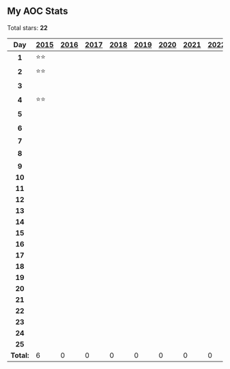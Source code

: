 ## My AOC Stats

Total stars: **22**

|    Day     | [2015][link-2015] | [2016][link-2016] | [2017][link-2017] | [2018][link-2018] | [2019][link-2019] | [2020][link-2020] | [2021][link-2021] | [2022][link-2022] | [2023][link-2023] | [2024][link-2024] |
| :--------: | :---------------- | :---------------- | :---------------- | :---------------- | :---------------- | :---------------- | :---------------- | :---------------- | :---------------- | :---------------- |
|   **1**    | ⭐⭐              |                   |                   |                   |                   |                   |                   |                   | ⭐⭐              | ⭐⭐              |
|   **2**    | ⭐⭐              |                   |                   |                   |                   |                   |                   |                   | ⭐⭐              | ⭐                |
|   **3**    |                   |                   |                   |                   |                   |                   |                   |                   | ⭐⭐              | ⭐                |
|   **4**    | ⭐⭐              |                   |                   |                   |                   |                   |                   |                   | ⭐⭐              |                   |
|   **5**    |                   |                   |                   |                   |                   |                   |                   |                   | ⭐                |                   |
|   **6**    |                   |                   |                   |                   |                   |                   |                   |                   | ⭐⭐              |                   |
|   **7**    |                   |                   |                   |                   |                   |                   |                   |                   |                   |                   |
|   **8**    |                   |                   |                   |                   |                   |                   |                   |                   | ⭐                |                   |
|   **9**    |                   |                   |                   |                   |                   |                   |                   |                   |                   |                   |
|   **10**   |                   |                   |                   |                   |                   |                   |                   |                   |                   |                   |
|   **11**   |                   |                   |                   |                   |                   |                   |                   |                   |                   |                   |
|   **12**   |                   |                   |                   |                   |                   |                   |                   |                   |                   |                   |
|   **13**   |                   |                   |                   |                   |                   |                   |                   |                   |                   |                   |
|   **14**   |                   |                   |                   |                   |                   |                   |                   |                   |                   |                   |
|   **15**   |                   |                   |                   |                   |                   |                   |                   |                   |                   |                   |
|   **16**   |                   |                   |                   |                   |                   |                   |                   |                   |                   |                   |
|   **17**   |                   |                   |                   |                   |                   |                   |                   |                   |                   |                   |
|   **18**   |                   |                   |                   |                   |                   |                   |                   |                   |                   |                   |
|   **19**   |                   |                   |                   |                   |                   |                   |                   |                   |                   |                   |
|   **20**   |                   |                   |                   |                   |                   |                   |                   |                   |                   |                   |
|   **21**   |                   |                   |                   |                   |                   |                   |                   |                   |                   |                   |
|   **22**   |                   |                   |                   |                   |                   |                   |                   |                   |                   |                   |
|   **23**   |                   |                   |                   |                   |                   |                   |                   |                   |                   |                   |
|   **24**   |                   |                   |                   |                   |                   |                   |                   |                   |                   |                   |
|   **25**   |                   |                   |                   |                   |                   |                   |                   |                   |                   |                   |
| **Total:** | 6                 | 0                 | 0                 | 0                 | 0                 | 0                 | 0                 | 0                 | 12                | 4                 |

[link-2015]: https://github.com/ShubhamVerma1811/advent-of-code/tree/main/src/2015
[link-2016]: https://github.com/ShubhamVerma1811/advent-of-code/tree/main/src/2016
[link-2017]: https://github.com/ShubhamVerma1811/advent-of-code/tree/main/src/2017
[link-2018]: https://github.com/ShubhamVerma1811/advent-of-code/tree/main/src/2018
[link-2019]: https://github.com/ShubhamVerma1811/advent-of-code/tree/main/src/2019
[link-2020]: https://github.com/ShubhamVerma1811/advent-of-code/tree/main/src/2020
[link-2021]: https://github.com/ShubhamVerma1811/advent-of-code/tree/main/src/2021
[link-2022]: https://github.com/ShubhamVerma1811/advent-of-code/tree/main/src/2022
[link-2023]: https://github.com/ShubhamVerma1811/advent-of-code/tree/main/src/2023
[link-2024]: https://github.com/ShubhamVerma1811/advent-of-code/tree/main/src/2024
